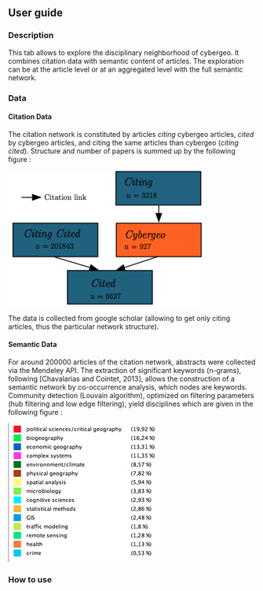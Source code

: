 ## User guide

### Description

This tab allows to explore the disciplinary neighborhood of cybergeo. It combines citation data with semantic content of articles. The exploration can be at the article level or at an aggregated level with the full semantic network.


### Data

#### Citation Data

The citation network is constituted by articles *citing* cybergeo articles, *cited* by cybergeo articles, and citing the same articles than cybergeo (*citing cited*). Structure and number of papers is summed up by the following figure :

![Citation network](./citnw.png)

The data is collected from google scholar (allowing to get only citing articles, thus the particular network structure).

#### Semantic Data

For around 200000 articles of the citation network, abstracts were collected via the Mendeley API. The extraction of significant keywords (n-grams), following [Chavalarias and Cointet, 2013], allows the construction of a semantic network by co-occurrence analysis, which nodes are keywords. Community detection (Louvain algorithm), optimized on filtering parameters (hub filtering and low edge filtering), yield disciplines which are given in the following figure :

![Disciplines](./disciplines.png)


### How to use
